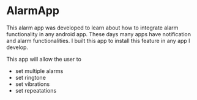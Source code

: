 # AlarmApp
This alarm app was developed to learn about how to integrate alarm functionality in any android app. These days many apps have notification and alarm functionalities. I built this app to install this feature in any app I develop.

This app will allow the user to 
- set multiple alarms
- set ringtone
- set vibrations
- set repeatations
